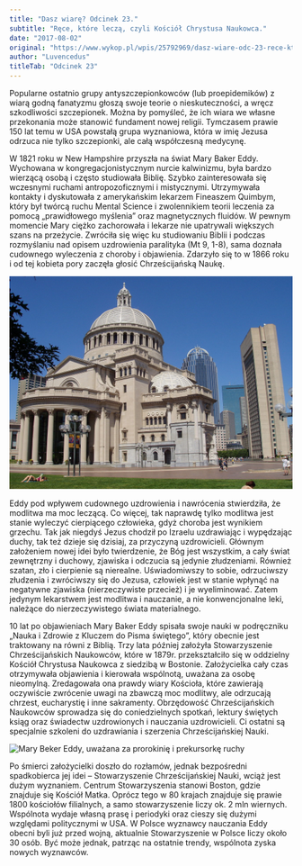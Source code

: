 ```yaml
---
title: "Dasz wiarę? Odcinek 23."
subtitle: "Ręce, które leczą, czyli Kościół Chrystusa Naukowca."
date: "2017-08-02"
original: "https://www.wykop.pl/wpis/25792969/dasz-wiare-odc-23-rece-ktore-lecza-czyli-kosciol-c/"
author: "Luvencedus"
titleTab: "Odcinek 23"
---
```


Popularne ostatnio grupy antyszczepionkowców (lub proepidemików) z wiarą godną fanatyzmu głoszą swoje teorie o nieskuteczności, a wręcz szkodliwości szczepionek. Można by pomyśleć, że ich wiara we własne przekonania może stanowić fundament nowej religii. Tymczasem prawie 150 lat temu w USA powstałą grupa wyznaniowa, która w imię Jezusa odrzuca nie tylko szczepionki, ale całą współczesną medycynę.

W 1821 roku w New Hampshire przyszła na świat Mary Baker Eddy. Wychowana w kongregacjonistycznym nurcie kalwinizmu, była bardzo wierzącą osobą i często studiowała Biblię. Szybko zainteresowała się wczesnymi ruchami antropozoficznymi i mistycznymi. Utrzymywała kontakty i dyskutowała z amerykańskim lekarzem Fineaszem Quimbym, który był twórcą ruchu Mental Science i zwolennikiem teorii leczenia za pomocą „prawidłowego myślenia” oraz magnetycznych fluidów. W pewnym momencie Mary ciężko zachorowała i lekarze nie upatrywali większych szans na przeżycie. Zwróciła się więc ku studiowaniu Biblii i podczas rozmyślaniu nad opisem uzdrowienia paralityka (Mt 9, 1-8), sama doznała cudownego wyleczenia z choroby i objawienia. Zdarzyło się to w 1866 roku i od tej kobieta pory zaczęła głosić Chrześcijańską Naukę.

![Główny kościół organizacji w Bostonie](../images/odc23/mother_church.jpg "Główny kościół organizacji w Bostonie.")

Eddy pod wpływem cudownego uzdrowienia i nawrócenia stwierdziła, że modlitwa ma moc leczącą. Co więcej, tak naprawdę tylko modlitwa jest stanie wyleczyć cierpiącego człowieka, gdyż choroba jest wynikiem grzechu. Tak jak niegdyś Jezus chodził po Izraelu uzdrawiając i wypędzając duchy, tak też dzieje się dzisiaj, za przyczyną uzdrowicieli. Głównym założeniem nowej idei było twierdzenie, że Bóg jest wszystkim, a cały świat zewnętrzny i duchowy, zjawiska i odczucia są jedynie złudzeniami. Również szatan, zło i cierpienie są nierealne. Uświadomiwszy to sobie, odrzuciwszy złudzenia i zwróciwszy się do Jezusa, człowiek jest w stanie wpłynąć na negatywne zjawiska (nierzeczywiste przecież) i je wyeliminować. Zatem jedynym lekarstwem jest modlitwa i nauczanie, a nie konwencjonalne leki, należące do nierzeczywistego świata materialnego.

10 lat po objawieniach Mary Baker Eddy spisała swoje nauki w podręczniku „Nauka i Zdrowie z Kluczem do Pisma świętego”, który obecnie jest traktowany na równi z Biblią. Trzy lata później założyła Stowarzyszenie Chrześcijańskich Naukowców, które w 1879r. przekształciło się w oddzielny Kościół Chrystusa Naukowca z siedzibą w Bostonie. Założycielka cały czas otrzymywała objawienia i kierowała wspólnotą, uważana za osobę nieomylną. Zredagowała ona prawdy wiary Kościoła, które zawierają oczywiście zwrócenie uwagi na zbawczą moc modlitwy, ale odrzucają chrzest, eucharystię i inne sakramenty. Obrzędowość Chrześcijańskich Naukowców sprowadza się do coniedzielnych spotkań, lektury świętych ksiąg oraz świadectw uzdrowionych i nauczania uzdrowicieli. Ci ostatni są specjalnie szkoleni do uzdrawiania i szerzenia Chrześcijańskiej Nauki.

![Mary Beker Eddy, uważana za prorokinię i prekursorkę ruchy](../images/odc22/mary_baker.jpg "Mary Beker Eddy, uważana za prorokinię i prekursorkę ruchy.")

Po śmierci założycielki doszło do rozłamów, jednak bezpośredni spadkobierca jej idei – Stowarzyszenie Chrześcijańskiej Nauki, wciąż jest dużym wyznaniem. Centrum Stowarzyszenia stanowi Boston, gdzie znajduje się Kościół Matka. Oprócz tego w 80 krajach znajduje się prawie 1800 kościołów filialnych, a samo stowarzyszenie liczy ok. 2 mln wiernych. Wspólnota wydaje własną prasę i periodyki oraz cieszy się dużymi względami politycznymi w USA. W Polsce wyznawcy nauczania Eddy obecni byli już przed wojną, aktualnie Stowarzyszenie w Polsce liczy około 30 osób. Być może jednak, patrząc na ostatnie trendy, wspólnota zyska nowych wyznawców.
